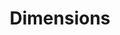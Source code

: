 ---
layout: default
bigquery: https://console.cloud.google.com/bigquery?p=covid-19-dimensions-ai&page=table&d=data&t=publications
contributors: Digital Science, https://www.digital-science.com/
cost: Free for personal, non-commercial use.
description: Dimensions contains more than 100 million publications, ranging from
  articles published in scholarly journals, books and book chapters, to preprints
  and conference proceedings. All publications are contextualized with linked data
  sets, funding, publications, patents, clinical trials, and policy documents. You
  can also view associated categories, funders, institutions, and researcher profiles.
documentation: https://docs.dimensions.ai/bigquery/index.html
last_edit: Mon, 04 Apr 2022 19:04:00 GMT
location: https://www.dimensions.ai/products/free/
maintained_by: Digital Science, https://www.digital-science.com/
schema_fields: '[''funding_currency'', ''associated_publication_id'', ''embargo_date'',
  ''patent_ids'', ''grant_number'', ''phase'', ''type'', ''proceedings_title'', ''associated_grant_ids'',
  ''research_org_state_codes'', ''conditions'', ''research_org_country_names'', ''cpc'',
  ''pages'', ''authors'', ''open_access_categories'', ''application_number'', ''funding_gbp'',
  ''categories'', ''category_for'', ''repository_name'', ''funding_jpy'', ''expiration_date'',
  ''funder_org_acronyms'', ''original_assignee_countries'', ''status'', ''current_assignee_orgs'',
  ''funding_details'', ''resulting_publication_ids'', ''category_bra'', ''associated_publication_doi'',
  ''research_org_countries'', ''date_online'', ''priority_year'', ''concepts'', ''metrics'',
  ''category_hrcs_rac'', ''created_date'', ''source_id'', ''parent_id'', ''volume'',
  ''funding_usd'', ''labels'', ''inventor_names'', ''investigators'', ''publication_date'',
  ''granted_year'', ''funder_org_state_codes'', ''open_access_categories_v2'', ''funder_org'',
  ''interventions'', ''family_members_ids'', ''category_icrp_cso'', ''organisation_details'',
  ''pmid'', ''research_org_city_names'', ''funding_aud'', ''date'', ''funding_amount'',
  ''assignee_orgs'', ''linkout'', ''category_icrp_ct'', ''email_address'', ''date_normal'',
  ''journal'', ''altmetrics'', ''legal_status'', ''current_assignee'', ''funding_eur'',
  ''funding_cad'', ''supporting_grant_ids'', ''funder_org_cities'', ''isbn'', ''arxiv_id'',
  ''gender'', ''mesh_terms'', ''kind'', ''associated_publication_arxiv_id'', ''funder_orgs'',
  ''repository_url'', ''family_id'', ''end_year'', ''relationships'', ''established'',
  ''date_print'', ''repository_id'', ''aliases'', ''conference'', ''pmcid'', ''book_title'',
  ''citations'', ''subtitles'', ''ipcr'', ''funding_chf'', ''license'', ''title'',
  ''journal_lists'', ''original_assignee'', ''publication_year'', ''family_count'',
  ''types'', ''research_orgs'', ''clinical_trial_ids'', ''original_assignee_orgs'',
  ''category_uoa'', ''category_hrcs_hc'', ''associated_publication_pmid'', ''granted_date'',
  ''jurisdiction'', ''expiration_year'', ''active_years'', ''filing_status'', ''publisher'',
  ''acronym'', ''book_series_title'', ''language'', ''foa_number'', ''end_date'',
  ''original_title'', ''cited_by_ids'', ''external_ids'', ''research_org_cities'',
  ''citations_count'', ''publication_ids'', ''id'', ''year'', ''mesh_headings'', ''registry'',
  ''start_year'', ''date_modified'', ''doi'', ''address'', ''original_abstract'',
  ''reference_ids'', ''category_rcdc'', ''brief_title'', ''resulting_publication_doi'',
  ''acronyms'', ''research_org_state_names'', ''researcher_ids'', ''citation_string'',
  ''start_date'', ''category_sdg'', ''wikipedia_url'', ''links'', ''date_inserted'',
  ''issue'', ''abstract'', ''editors'', ''acknowledgements'', ''filing_year'', ''description'',
  ''name'', ''date_imported_gbq'', ''assignee_countries'', ''eisbn'', ''current_assignee_countries'',
  ''category_hra'', ''funder_countries'', ''priority_date'', ''funder_org_countries'',
  ''legal_events'', ''funding_nzd'', ''filing_date'', ''funding_cny'']'
shortname: dimensions
tags:
- scholarly literature
- patents
- funding
- clinical trials
- academic profiles
terms_of_use: 'Use of both the Dimensions COVID-19 dataset and full Dimensions dataset
  are subject to the Dimensions Terms of use: https://www.dimensions.ai/policies-terms-legal '
title: Dimensions
uuid: dcff88bd-fe6b-4fdb-8159-809bf9d7bc1c
---